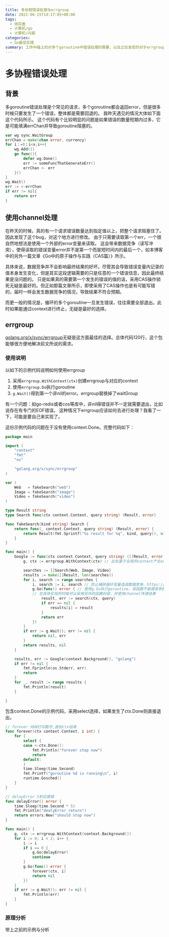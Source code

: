 ```yaml
---
title: 多协程错误处理与errgroup
date: 2022-06-15T14:17:05+08:00
tags:
  - 待完善
  - 计算机/go
  - 计算机/问题
categories:
  - Go最佳实践
summary: 工作中碰上的对多个goroutine中错误处理的需要，以及之后发现的对于errgroup的学习
---
```


# 多协程错误处理

## 背景

多goroutine错误处理是个常见的请求，多个goroutine都会返回error，但是很多时候只要发生了一个错误，整体都是需要回退的。
我昨天遇见的情况大体如下面这个代码所示。
这个代码有个比较明显的问题是如果错误的数量短期内过多，它是可能填满errChan并导致goroutine阻塞的。
```go
var wg sync.WaitGroup
errChan = make(chan error, currency)
for i：=0；i<x;i++{
    wg.Add(1)
    go func(){
        defer wg.Done()
        err := someFuncThatGenerateErr()
        errChan <- err
    }()
}
wg.Wait()
err := <-errChan
if err != nil{
    return err
}
```

## 使用channel处理

在昨天的时候，真的有一个请求错误数量达到指定值以上，把整个请求阻塞住了。因此发现了这个bug，对这个地方进行修改。
由于只需要读取第一个err，一个很自然地想法是使用一个外部的error变量来读取。
这会带来数据竞争（读写冲突），使得读取的错误变量error并不是第一个而是短时间内的最后一个，如本博客中的另外一篇文章《Go中的原子操作与实践（CAS篇）》所示。

具体来说，数据竞争并不会影响最终结果的好坏。尽管其会导致错误变量内记录的值本身发生变化，但是其实这段逻辑需要的只是任意的一个错误信息，因此最终结果是没问题的。
只是如果真的需要第一个发生的错误的值的话，采用CAS操作锁死无疑是最好的。但正如那篇文章所示，即使采用了CAS操作也是有可能写错的，届时一样会发生数据竞争的情况，导致结果不符合预期。

而更一般的情况是，循环的多个goroutine一旦发生错误，往往需要全部退出。此时如果能通过context进行终止，无疑是最好的选择。

## errgroup

[golang.org/x/sync/errgroup](https://pkg.go.dev/golang.org/x/sync/errgroup)无疑是这方面最佳的选择。总体代码120行，这个包能够很方便地解决前文所说的需求。

### 使用说明

以如下的示例代码说明如何使用errgroup

1. 采用`errgroup.WithContext(ctx)`创建errgroup与对应的context
2. 使用`errgroup.Do`执行goroutine
3. `g.Wait()`得到第一个非nil的error。errgroup替换掉了waitGroup

有一个问题：如go-redis或者cos等库中，非nil得错误并不一定就需要退出，比如说存在有专门的EOF错误。
这种情况下errgroup应该如何去进行处理？我看了一下，可能是要自己来实现了。

这份示例代码的问题在于没有使用context.Done。完整代码如下：
```go
package main

import (
	"context"
	"fmt"
	"os"

	"golang.org/x/sync/errgroup"
)

var (
	Web   = fakeSearch("web")
	Image = fakeSearch("image")
	Video = fakeSearch("video")
)

type Result string
type Search func(ctx context.Context, query string) (Result, error)

func fakeSearch(kind string) Search {
	return func(_ context.Context, query string) (Result, error) {
		return Result(fmt.Sprintf("%s result for %q", kind, query)), nil
	}
}

func main() {
	Google := func(ctx context.Context, query string) ([]Result, error) {
		g, ctx := errgroup.WithContext(ctx) // 此处基于全局的context产生errgroup和对应的context

		searches := []Search{Web, Image, Video}
		results := make([]Result, len(searches))
		for i, search := range searches {
			i, search := i, search // 防止捕获循环变量造成数据竞争，https://golang.org/doc/faq#closures_and_goroutines
			g.Go(func() error { // 使用g.Go执行goroutine，该函数不能接受参数并返回一个error。
            // 在具体实现的时候可以采用另外的函数封装，并使用channel传递结果
				result, err := search(ctx, query)
				if err == nil {
					results[i] = result
				}
				return err
			})
		}
		if err := g.Wait(); err != nil {
			return nil, err
		}
		return results, nil
	}

	results, err := Google(context.Background(), "golang")
	if err != nil {
		fmt.Fprintln(os.Stderr, err)
		return
	}
	for _, result := range results {
		fmt.Println(result)
	}

}

```

包含context.Done的示例代码，采用select选择，如果发生了ctx.Done则直接退出。
```go
// forever 持续打印数字,直到ctx结束
func forever(ctx context.Context, i int) {
    for {
        select {
        case <-ctx.Done():
            fmt.Println("forever stop now")
            return
        default:
        }
        time.Sleep(time.Second)
        fmt.Printf("goroutine %d is running\n", i)
        runtime.Gosched()
    }
}

// delayError 5秒后报错
func delayError() error {
    time.Sleep(time.Second * 5)
    fmt.Println("dealyError return")
    return errors.New("should stop now")
}

func main() {
    g, ctx := errgroup.WithContext(context.Background())
    for i := 0; i < 2; i++ {
        i := i
        if i == 0 {
            g.Go(delayError)
            continue
        }
        g.Go(func() error {
            forever(ctx, i)
            return nil
        })
    }
    if err := g.Wait(); err != nil {
        fmt.Println(err)
    }
}
```

### 原理分析

带上之前的示例与分析
